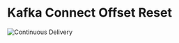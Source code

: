 # Kafka Connect Offset Reset

![Continuous Delivery](https://github.com/helpermethd/kafka-connect-offset-reset/workflows/cd/badge.svg)
